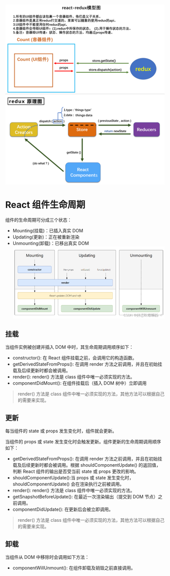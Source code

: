 ![react-redux模型图](./src/images/imgs/react-redux模型图.png)
![redux原理图](./src/images/imgs/redux原理图.png)


# React 组件生命周期
组件的生命周期可分成三个状态：
 - Mounting(挂载)：已插入真实 DOM 
 - Updating(更新)：正在被重新渲染 
 - Unmounting(卸载)：已移出真实 DOM
 ![React组件生命周期](./src/images/imgs/React组件生命周期.png)

## 挂载
当组件实例被创建并插入 DOM 中时，其生命周期调用顺序如下：
- constructor(): 在 React 组件挂载之前，会调用它的构造函数。
- getDerivedStateFromProps(): 在调用 render 方法之前调用，并且在初始挂载及后续更新时都会被调用。
- render(): render() 方法是 class 组件中唯一必须实现的方法。
- componentDidMount(): 在组件挂载后（插入 DOM 树中）立即调用
> render() 方法是 class 组件中唯一必须实现的方法，其他方法可以根据自己的需要来实现。

## 更新
每当组件的 state 或 props 发生变化时，组件就会更新。

当组件的 props 或 state 发生变化时会触发更新。组件更新的生命周期调用顺序如下：
- getDerivedStateFromProps(): 在调用 render 方法之前调用，并且在初始挂载及后续更新时都会被调用。根据 shouldComponentUpdate() 的返回值，判断 React 组件的输出是否受当前 state 或 props 更改的影响。
- shouldComponentUpdate():当 props 或 state 发生变化时，shouldComponentUpdate() 会在渲染执行之前被调用。
- render(): render() 方法是 class 组件中唯一必须实现的方法。
- getSnapshotBeforeUpdate(): 在最近一次渲染输出（提交到 DOM 节点）之前调用。
- componentDidUpdate(): 在更新后会被立即调用。
>render() 方法是 class 组件中唯一必须实现的方法，其他方法可以根据自己的需要来实现。

## 卸载
当组件从 DOM 中移除时会调用如下方法：
- componentWillUnmount(): 在组件卸载及销毁之前直接调用。